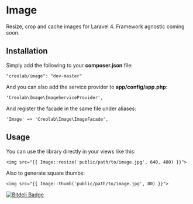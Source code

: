 Image
=====

Resize, crop and cache images for Laravel 4.
Framework agnostic coming soon.

## Installation

Simply add the following to your **composer.json** file:

    "creolab/image": "dev-master"

And you can also add the service provider to **app/config/app.php**:

    'Creolab\Image\ImageServiceProvider',

And register the facade in the same file under aliases:

    'Image' => 'Creolab\Image\ImageFacade',

## Usage

You can use the library directly in your views like this:

    <img src="{{ Image::resize('public/path/to/image.jpg', 640, 480) }}">

Also to generate square thumbs:

    <img src="{{ Image::thumb('public/path/to/image.jpg', 80) }}">

[![Bitdeli Badge](https://d2weczhvl823v0.cloudfront.net/creolab/image/trend.png)](https://bitdeli.com/free "Bitdeli Badge")
